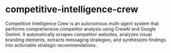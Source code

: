 # competitive-intelligence-crew
Competitive Intelligence Crew is an autonomous multi-agent system that performs comprehensive competitor analysis using CrewAI and Google Gemini. It automatically scrapes competitor websites, analyzes visual branding elements, extracts messaging strategies, and synthesizes findings into actionable strategic recommendations.
